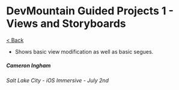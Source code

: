 # DevMountain Guided Projects 1 - Views and Storyboards

[< Back](https://github.com/Camji55/DevMtn-iOS20/)

- Shows basic view modification as well as basic segues.

##### Cameron Ingham
###### Salt Lake City - iOS Immersive - July 2nd



